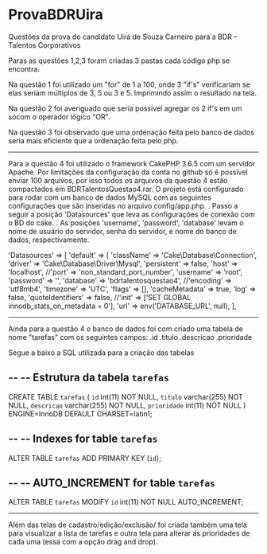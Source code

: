 # ProvaBDRUira
Questões da prova do candidato Uirá de Souza Carneiro para a BDR – Talentos Corporativos

Paras as questões 1,2,3 foram criadas 3 pastas cada código php se encontra.

Na questão 1 foi utilizado um "for" de 1 a 100, onde 3 "if's" verificariam se elas seriam múltiplos de 3, 5 ou 3 e 5. Imprimindo assim o resultado na tela.

Na questão 2 foi averiguado que seria possível agregar os 2 if's em um sócom o operador lógico "OR".

Na questão 3 foi observado que uma ordenação feita pelo banco de dados seria mais eficiente que a ordenação feita pelo php.

----------------------------------------------------------------------------------------------------------------------------------------

Para a questão 4 foi utilizado o framework CakePHP 3.6.5 com um servidor Apache.
Por limitações da configuração da conta no github só é possível enviar 100 arquivos, por isso todos os arquivos da questão 4 estão compactados em BDRTalentosQuestao4.rar.
O projeto está configurado para rodar com um banco de dados MySQL com as seguintes configurações que são inseridas no arquivo config/app.php.
. Passo a seguir a posição 'Datasources' que leva as configurações de conexão com o BD do cake.
. As posições 'username', 'password', 'database' levam o nome de usuário do servidor, senha do servidor, e nome do banco de dados, respectivamente.


'Datasources' => [
        'default' => [
            'className' => 'Cake\Database\Connection',
            'driver' => 'Cake\Database\Driver\Mysql',
            'persistent' => false,
            'host' => 'localhost',
            //'port' => 'non_standard_port_number',
            'username' => 'root',
            'password' => '',
            'database' => 'bdrtalentosquestao4',
            //'encoding' => 'utf8mb4',
            'timezone' => 'UTC',
            'flags' => [],
            'cacheMetadata' => true,
            'log' => false,
            'quoteIdentifiers' => false,
            //'init' => ['SET GLOBAL innodb_stats_on_metadata = 0'],
            'url' => env('DATABASE_URL', null),
        ],
        
 
---------------------------------------------------------------------------------------------------------------------------------------        
        
Ainda para a questão 4 o banco de dados foi com criado uma tabela de nome "tarefas" com os seguintes campos:
.id
.titulo
.descricao
.prioridade

Segue a baixo a SQL utilizada para a criação das tabelas

--
-- Estrutura da tabela `tarefas`
--

CREATE TABLE `tarefas` (
  `id` int(11) NOT NULL,
  `titulo` varchar(255) NOT NULL,
  `descricao` varchar(255) NOT NULL,
  `prioridade` int(11) NOT NULL
) ENGINE=InnoDB DEFAULT CHARSET=latin1;


--
-- Indexes for table `tarefas`
--
ALTER TABLE `tarefas`
  ADD PRIMARY KEY (`id`);


--
-- AUTO_INCREMENT for table `tarefas`
--
ALTER TABLE `tarefas`
  MODIFY `id` int(11) NOT NULL AUTO_INCREMENT;
  
----------------------------------------------------------------------------------------------------------------------------------------

Além das telas de cadastro/edição/exclusão/ foi criada também uma tela para visualizar a lista de tarefas e outra tela para alterar as prioridades de cada uma (essa com a opção drag and drop).
